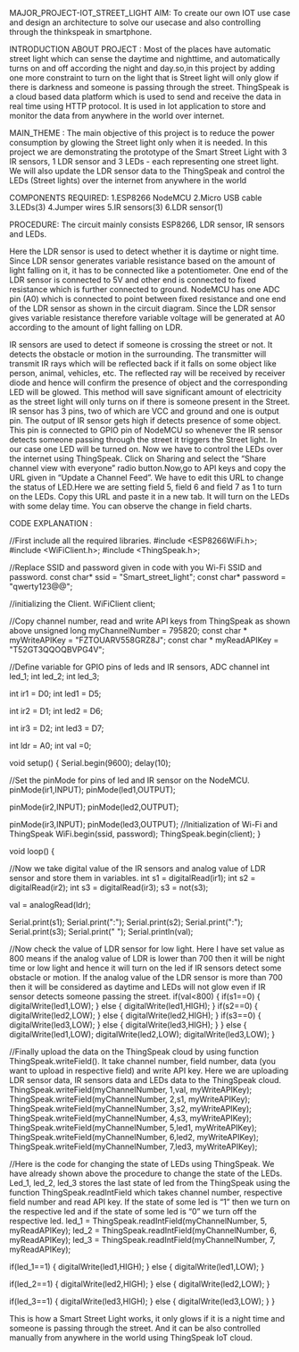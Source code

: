 MAJOR_PROJECT-IOT_STREET_LIGHT
AIM: To create our own IOT use case and design an architecture to solve our usecase and also controlling through the thinkspeak in smartphone.

INTRODUCTION ABOUT PROJECT : Most of the places have automatic street light which can sense the daytime and nighttime, and automatically turns on and off according the night and day.so,in this project by adding one more constraint to turn on the light that is Street light will only glow if there is darkness and someone is passing through the street. ThingSpeak is a cloud based data platform which is used to send and receive the data in real time using HTTP protocol. It is used in Iot application to store and monitor the data from anywhere in the world over internet.

MAIN_THEME : The main objective of this project is to reduce the power consumption by glowing the Street light only when it is needed. In this project we are demonstrating the prototype of the Smart Street Light with 3 IR sensors, 1 LDR sensor and 3 LEDs - each representing one street light. We will also update the LDR sensor data to the ThingSpeak and control the LEDs (Street lights) over the internet from anywhere in the world

COMPONENTS REQUIRED: 1.ESP8266 NodeMCU 2.Micro USB cable 3.LEDs(3) 4.Jumper wires 5.IR sensors(3) 6.LDR sensor(1)

PROCEDURE: The circuit mainly consists ESP8266, LDR sensor, IR sensors and LEDs.

Here the LDR sensor is used to detect whether it is daytime or night time. Since LDR sensor generates variable resistance based on the amount of light falling on it, it has to be connected like a potentiometer. One end of the LDR sensor is connected to 5V and other end is connected to fixed resistance which is further connected to ground. NodeMCU has one ADC pin (A0) which is connected to point between fixed resistance and one end of the LDR sensor as shown in the circuit diagram. Since the LDR sensor gives variable resistance therefore variable voltage will be generated at A0 according to the amount of light falling on LDR.

IR sensors are used to detect if someone is crossing the street or not. It detects the obstacle or motion in the surrounding. The transmitter will transmit IR rays which will be reflected back if it falls on some object like person, animal, vehicles, etc. The reflected ray will be received by receiver diode and hence will confirm the presence of object and the corresponding LED will be glowed. This method will save significant amount of electricity as the street light will only turns on if there is someone present in the Street. IR sensor has 3 pins, two of which are VCC and ground and one is output pin. The output of IR sensor gets high if detects presence of some object. This pin is connected to GPIO pin of NodeMCU so whenever the IR sensor detects someone passing through the street it triggers the Street light. In our case one LED will be turned on. Now we have to control the LEDs over the internet using ThingSpeak. Click on Sharing and select the “Share channel view with everyone” radio button.Now,go to API keys and copy the URL given in “Update a Channel Feed”. We have to edit this URL to change the status of LED.Here we are setting field 5, field 6 and field 7 as 1 to turn on the LEDs. Copy this URL and paste it in a new tab. It will turn on the LEDs with some delay time. You can observe the change in field charts.

CODE EXPLANATION :

//First include all the required libraries. #include <ESP8266WiFi.h>; #include <WiFiClient.h>; #include <ThingSpeak.h>;

//Replace SSID and password given in code with you Wi-Fi SSID and password. const char* ssid = "Smart_street_light"; const char* password = "qwerty123@@";

//initializing the Client. WiFiClient client;

//Copy channel number, read and write API keys from ThingSpeak as shown above unsigned long myChannelNumber = 795820; const char * myWriteAPIKey = "FZTOUARV558GRZ8J"; const char * myReadAPIKey = "T52GT3QQOQBVPG4V";

//Define variable for GPIO pins of leds and IR sensors, ADC channel int led_1; int led_2; int led_3;

int ir1 = D0; int led1 = D5;

int ir2 = D1; int led2 = D6;

int ir3 = D2; int led3 = D7;

int ldr = A0; int val =0;

void setup() { Serial.begin(9600); delay(10);

//Set the pinMode for pins of led and IR sensor on the NodeMCU. pinMode(ir1,INPUT); pinMode(led1,OUTPUT);

pinMode(ir2,INPUT); pinMode(led2,OUTPUT);

pinMode(ir3,INPUT); pinMode(led3,OUTPUT); //Initialization of Wi-Fi and ThingSpeak WiFi.begin(ssid, password); ThingSpeak.begin(client); }

void loop() {

//Now we take digital value of the IR sensors and analog value of LDR sensor and store them in variables. int s1 = digitalRead(ir1); int s2 = digitalRead(ir2); int s3 = digitalRead(ir3); s3 = not(s3);

val = analogRead(ldr);

Serial.print(s1); Serial.print(":"); Serial.print(s2); Serial.print(":"); Serial.print(s3); Serial.print(" "); Serial.println(val);

//Now check the value of LDR sensor for low light. Here I have set value as 800 means if the analog value of LDR is lower than 700 then it will be night time or low light and hence it will turn on the led if IR sensors detect some obstacle or motion. If the analog value of the LDR sensor is more than 700 then it will be considered as daytime and LEDs will not glow even if IR sensor detects someone passing the street. if(val<800) { if(s1==0) { digitalWrite(led1,LOW); } else { digitalWrite(led1,HIGH); } if(s2==0) { digitalWrite(led2,LOW); } else { digitalWrite(led2,HIGH); } if(s3==0) { digitalWrite(led3,LOW); } else { digitalWrite(led3,HIGH); } } else { digitalWrite(led1,LOW); digitalWrite(led2,LOW); digitalWrite(led3,LOW); }

//Finally upload the data on the ThingSpeak cloud by using function ThingSpeak.writeField(). It take channel number, field number, data (you want to upload in respective field) and write API key. Here we are uploading LDR sensor data, IR sensors data and LEDs data to the ThingSpeak cloud. ThingSpeak.writeField(myChannelNumber, 1,val, myWriteAPIKey); ThingSpeak.writeField(myChannelNumber, 2,s1, myWriteAPIKey); ThingSpeak.writeField(myChannelNumber, 3,s2, myWriteAPIKey); ThingSpeak.writeField(myChannelNumber, 4,s3, myWriteAPIKey); ThingSpeak.writeField(myChannelNumber, 5,led1, myWriteAPIKey); ThingSpeak.writeField(myChannelNumber, 6,led2, myWriteAPIKey); ThingSpeak.writeField(myChannelNumber, 7,led3, myWriteAPIKey);

//Here is the code for changing the state of LEDs using ThingSpeak. We have already shown above the procedure to change the state of the LEDs. Led_1, led_2, led_3 stores the last state of led from the ThingSpeak using the function ThingSpeak.readIntField which takes channel number, respective field number and read API key. If the state of some led is “1” then we turn on the respective led and if the state of some led is “0” we turn off the respective led. led_1 = ThingSpeak.readIntField(myChannelNumber, 5, myReadAPIKey); led_2 = ThingSpeak.readIntField(myChannelNumber, 6, myReadAPIKey); led_3 = ThingSpeak.readIntField(myChannelNumber, 7, myReadAPIKey);

if(led_1==1) { digitalWrite(led1,HIGH); } else { digitalWrite(led1,LOW); }

if(led_2==1) { digitalWrite(led2,HIGH); } else { digitalWrite(led2,LOW); }

if(led_3==1) { digitalWrite(led3,HIGH); } else { digitalWrite(led3,LOW); } }

This is how a Smart Street Light works, it only glows if it is a night time and someone is passing through the street. And it can be also controlled manually from anywhere in the world using ThingSpeak IoT cloud.
